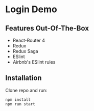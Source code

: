 # Login Demo


## Features Out-Of-The-Box

* React-Router 4
* Redux
* Redux Saga
* ESlint
* Airbnb's ESlint rules

## Installation

Clone repo and run:

```
npm install
npm run start
```
